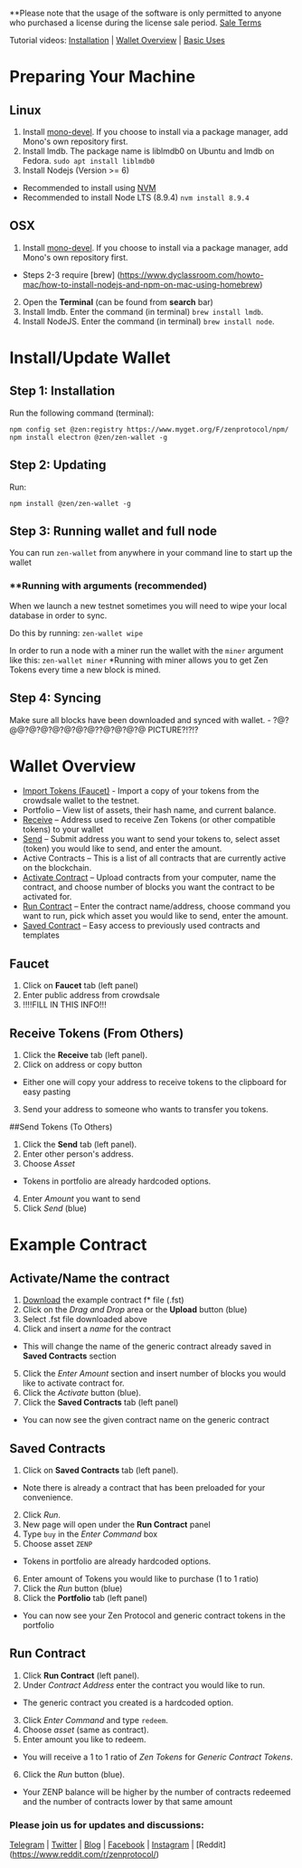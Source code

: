 **Please note that the usage of the software is only permitted to anyone who purchased a license during the license sale period. [Sale Terms](https://www.zenprotocol.com/legal/zen_protocol_token_sale_agreement.pdf)  


Tutorial videos:
[Installation](youtube.com) | [Wallet Overview](youtube.com) | [Basic Uses](youtube.com)

# Preparing Your Machine


## Linux

1. Install [mono-devel](http://www.mono-project.com/download). If you choose to install via a package manager, add Mono's own repository first.
2. Install lmdb. The package name is liblmdb0 on Ubuntu and lmdb on Fedora. `sudo apt install liblmdb0`
3. Install Nodejs (Version >= 6)
 - Recommended to install using [NVM](https://github.com/creationix/nvm#installation)
 - Recommended to install Node LTS (8.9.4) `nvm install 8.9.4`


## OSX

1. Install [mono-devel](http://www.mono-project.com/download). If you choose to install via a package manager, add Mono's own repository first.
 * Steps 2-3 require [brew] (https://www.dyclassroom.com/howto-mac/how-to-install-nodejs-and-npm-on-mac-using-homebrew) 
2. Open the **Terminal** (can be found from **search** bar)
3. Install lmdb. Enter the command (in terminal) `brew install lmdb`.
4. Install NodeJS. Enter the command (in terminal) `brew install node`.


# Install/Update Wallet

## Step 1: Installation

Run the following command (terminal):
```
npm config set @zen:registry https://www.myget.org/F/zenprotocol/npm/
npm install electron @zen/zen-wallet -g
```

## Step 2: Updating

Run:
```
npm install @zen/zen-wallet -g
```

## Step 3: Running wallet and full node

You can run `zen-wallet` from anywhere in your command line to start  up the wallet

### **Running with arguments (recommended)
When we launch a new testnet sometimes you will need to wipe your local database in order to sync.

Do this by running: `zen-wallet wipe`

In order to run a node with a miner run the wallet with the `miner` argument like this: `zen-wallet miner`
*Running with miner allows you to get Zen Tokens every time a new block is mined.

## Step 4: Syncing

Make sure all blocks have been downloaded and synced with wallet. - ?@?@@?@?@?@?@?@?@??@?@?@?@ PICTURE?!?!?

# Wallet Overview

* [Import Tokens (Faucet)](##Faucet) - Import a copy of your tokens from the crowdsale wallet to the testnet.
* Portfolio – View list of assets, their hash name, and current balance.
* [Receive](##Receive-Tokens) – Address used to receive Zen Tokens (or other compatible tokens) to your wallet
* [Send](##Send-Tokens) – Submit address you want to send your tokens to, select asset (token) you would like to send, and enter the amount. 
* Active Contracts – This is a list of all contracts that are currently active on the blockchain.
* [Activate Contract](##Activate/Name-a-contract) – Upload contracts from your computer, name the contract, and choose number of blocks you want the contract to be activated for.
* [Run Contract](##Run-Contract) – Enter the contract name/address, choose command you want to run, pick which asset you would like to send, enter the amount.
* [Saved Contract](##Run-a-Saved-Contract) – Easy access to previously used contracts and templates

## Faucet
1. Click on **Faucet** tab (left panel)
2. Enter public address from crowdsale
3. !!!!FILL IN THIS INFO!!!


## Receive Tokens (From Others) 
1. Click the **Receive** tab (left panel).
2. Click on address or copy button 
 * Either one will copy your address to receive tokens to the clipboard for easy pasting
3. Send your address to someone who wants to transfer you tokens. 

##Send Tokens (To Others)
1. Click the **Send** tab (left panel).
2. Enter other person's address.
3. Choose *Asset* 
 * Tokens in portfolio are already hardcoded options.
4. Enter *Amount* you want to send
5. Click *Send* (blue)


# Example Contract 

## Activate/Name the contract
1. [Download](https://gist.github.com/anonymous/354d2622af0452c19b66908a898aa3be) the example contract f* file (.fst)
2. Click on the *Drag and Drop* area or the **Upload** button (blue)
3. Select .fst file downloaded above
4. Click and insert a *name* for the contract
 * This will change the name of the generic contract already saved in **Saved Contracts** section
5. Click the *Enter Amount* section and insert number of blocks you would like to activate contract for. 
6. Click the *Activate* button (blue).
7. Click the **Saved Contracts** tab (left panel)
 * You can now see the given contract name on the generic contract 

## Saved Contracts
1. Click on **Saved Contracts** tab (left panel).
 * Note there is already a contract that has been preloaded for your convenience.
2. Click *Run*.
3. New page will open under the **Run Contract** panel
4. Type `buy` in the *Enter Command* box
5. Choose asset `ZENP`
 * Tokens in portfolio are already hardcoded options.
6. Enter amount of Tokens you would like to purchase (1 to 1 ratio) 
7. Click the *Run* button (blue)
8. Click the **Portfolio** tab (left panel)
 * You can now see your Zen Protocol and generic contract tokens in the portfolio

## Run Contract

1. Click **Run Contract** (left panel).
2. Under *Contract Address* enter the contract you would like to run.
 * The generic contract you created is a hardcoded option.
3. Click *Enter Command* and type `redeem`.
4. Choose *asset* (same as contract).
5. Enter amount you like to redeem.
 * You will receive a 1 to 1 ratio of *Zen Tokens* for *Generic Contract Tokens*.
6. Click the *Run* button (blue).
 * Your ZENP balance will be higher by the number of contracts redeemed and the number of contracts lower by that same amount

### Please join us for updates and discussions:

[Telegram](https://t.me/zenprotocol) | [Twitter](https://twitter.com/zen_protocol) | [Blog](https://blog.zenprotocol.com/) | [Facebook](https://www.facebook.com/thezenprotocol) | [Instagram](https://www.instagram.com/zenprotocol/) | [Reddit] (https://www.reddit.com/r/zenprotocol/) 